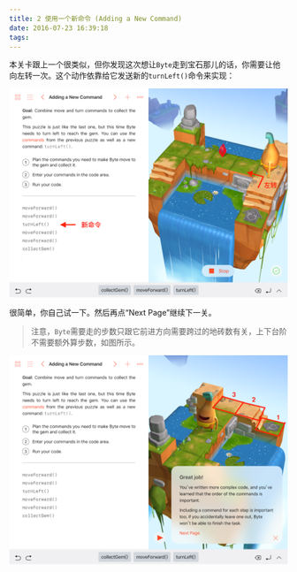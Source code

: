 ```yaml
---
title: 2 使用一个新命令 (Adding a New Command)
date: 2016-07-23 16:39:18
tags:
---
```



本关卡跟上一个很类似，但你发现这次想让`Byte`走到宝石那儿的话，你需要让他向左转一次。这个动作依靠给它发送新的`turnLeft()`命令来实现：

![左转命令](/images/addinganewcommand/1s.png)

很简单，你自己试一下。然后再点“Next Page”继续下一关。


> 注意，`Byte`需要走的步数只跟它前进方向需要跨过的地砖数有关，上下台阶不需要额外算步数，如图所示。

![前进步数问题](/images/addinganewcommand/2s.png)
